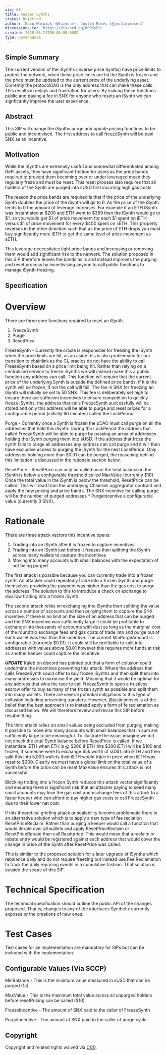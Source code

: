 ```yaml
---
sip: 61
title: Keeper Synths
status: Rejected
author: 'Kain Warwick (@kaiynne), Justin Moses (@justinjmoses)'
discussions-to: 'https://discord.gg/kPPKsPb'
created: 2020-05-21T00:00:00.000Z
type: Governance
---
```


## Simple Summary
The current version of the iSynths (inverse price Synths) have price limits to protect the network, when these price limits are hit the Synth is frozen and the price must be updated to the current price of the underlying asset. Currently the protocolDAO is the only address that can make these calls. This results in delays and frustration for users. By making these functions public and paying a fee in SNX for anyone who resets an iSynth we can signficantly improve the user experience.

## Abstract
This SIP will change the iSynths purge and update pricing functions to be public and incentivised. The first address to call freezeSynth will be paid SNX as an incentive.

## Motivation
While the iSynths are extremely useful and somewhat differentiated among DeFi assets, they have significant friction for users as the price bands required to prevent them becoming over or under leveraged mean they regularly freze and must be reset. This reset process also requires that all holders of the Synth are purged into sUSD first incurring high gas costs.

The reason the price bands are required is that if the price of the underlying Synth doubles the price of the iSynth will go to 0. As the price of the iSynth tends to 0 the amount of leverage increases. For example if an ETH iSynth was instantiated at $200 and ETH went to $399 then the iSynth would go to $1, so you would get $1 of price movement for each $1 spent on iETH versus $1 of price movement for every $400 spent on sETH. This property reverses in the other direction such that as the price of ETH drops you must buy significantly more iETH to get the same level of price movement as sETH.

This leverage neccesitates tight price bands and increasing or removing them would add significant risk to the network. The solution proposed in this SIP therefore leaves the bands as is and instead improves the purging and reset process by incentivising anyone to call public functions to manage iSynth freezing.

## Specification

# Overview
There are three core functions required to reset an iSynth.
1. FreezeSynth
2. Purge
3. ResetPrice

FreezeSynth - Currently the oracle is responsible for freezing the iSynth when the price limits are hit, as an aside this is also problematic for our transition to chainlink as the CL oracles do not have the ability to call FreezeSynth based on a price limit being hit. Rather than relying on a centralised service to freeze iSynths we will instead make this a public function any address can call. This function will require that the current price of the underlying Synth is outside the defined price bands. If it is the synth will be frozen, if not the call will fail. The fee in SNX for freezing an iSynth will initially be set to 50 SNX. This fee is deliberately set high to ensure there are sufficient incentives to ensure competition to quickly freeze iSynths. the address that calls FreezeSynth successfully will be stored and only this address will be able to purge and reset prices for a configurable period (initially 60 minutes) called the LockPeriod.

Purge - Currently once a Synth is frozen the pDAO must call purge on all the addresses that hold this iSynth. During the LockPeriod the address that called FreezeSynth will be able to purge by passing an array of addresses holding the iSynth purging them into sUSD. If the address that froze the synth fails to purge all addresses any address can call purge and it will then have excludive access to purging the iSynth for the next LockPeriod. Only addresses holding more than $0.01 can be purged, the reasoning behind this limitation is discussed in the rationale section below.

ResetPrice - ResetPrice can only be called once the total balance in the iSynth is below a configurable threshold called MaxValue (currently $10). Once the total value in the iSynth is below the threshold, ResetPrice can be called. This will read from the underlying Chainlink aggregrator contract and apply the new pricing and price bands. The SNX incentive for calling purge will be the number of purged addresses * PurgeIncentive a configurable value (currently 3 SNX).

# Rationale
There are three attack vectors this incentive opens:
1. Trading into an iSynth after it is frozen to capture incentives
2. Trading into an iSynth just before it freezes then splitting the iSynth across many wallets to capture the incentives
3. Moving into many accounts with small balances with the expectation of not being purged

The first attack is possible because you can currently trade into a frozen synth. An attacker could repeatedly trade into a frozen iSynth and purge themselves providing the payment was higher than the gas cost to purge the address. The solution to this to introduce a check on exchange to disallow trading into a frozen iSynth.

The second attack relies on exchanging into iSynths then splitting the value across a number of accounts and then purging them to capture the SNX incentive. If there is no limit on the size of an address that can be purged and the SNX incentive was sufficiently large it could be profitable to exchange into thousands of accounts with dust as long as the marginal cost of the roundtrip exchange fees and gas costs of trade into and purge out of each wallet was less than the incentive. The current MinPurgeAmount is configurable (currently $0.01). It could still be profitable to split into addresses with values above $0.01 however this requires more funds at risk as another keeper could capture the incentive.

***UPDATE***
Kaleb on discord has pointed out that a form of colusion could undermine the incentives preventing this attack. Where the address that calls FreezeSynth could offer to buy frozen iSynths and then split them into many addresses to maximise the yield. Meaning that it would be optimal for any address that wins the race to call FreezeSynth to open a trustless escrow offer to buy as many of the frozen synth as possible and split them into many wallets. There are several potential mitigations to this type of collusion including preventing transfers. However, @justinjmoses is of the belief that the best approach is to instead apply a form of fe reclamation as discussed below. We will therefore review and revise this SIP before resubmitting.

The third attack relies on small values being excluded from purging making it possible to move into many accounts with small balances that in sum are sufficiently large to be meaningful. To illustrate the issue, imagine we did not check the total Synth balance before ResetPrice is called. If we instantiate iETH when ETH is @ $200 if ETH hits $300 iETH will be $100 and frozen, if someone were to exchange $5k worth of sUSD into iETH and then split this into 5,000 wallets their iETH would triple in price when iETH was reset to $300. Clearly we must have a global limit on the total value of a Synth before the price can be reset MaxValue ensures this attack is not successful.

Blocking trading into a frozen Synth reduces this attack vector significantly and ensuring there is significant risk that an attacker paying to seed many small accounts may lose the gas cost and eschange fees of this attack to a faster keeper who can afford to pay higher gas costs to call FreezeSynth due to their lower net cost.

If this theoretical griefing attack or scalability become problematic there is an alternative solution which is to apply a new type of fee reclation ResetPriceReclaim. Rather than purging a keeper would call a function that would iterate over all wallets and apply ResetPriceReclaim or ResetPriceRebate then call Resetprice. This would mean that a reclaim or rebate entry would be registered against each address that would cover the change in price of the Synth after ResetPrice was called.

This is similar to the proposed solution for a later upgrade of iSynths which rebalance daily and do not require freezing but instead use Fee Reclamation to track the daily repricing events in a cumulative fashion. That solution is outside the scope of this SIP.

# Technical Specification
<!--The technical specification should describe the syntax and semantics of any new feature.-->
The technical specification should outline the public API of the changes proposed. That is, changes to any of the interfaces Synthetix currently exposes or the creations of new ones.

# Test Cases
<!--Test cases for an implementation are mandatory for SIPs but can be included with the implementation..-->
Test cases for an implementation are mandatory for SIPs but can be included with the implementation.

## Configurable Values (Via SCCP)
MinBalance - This is the minimum value measured in sUSD that can be purged (1c)

MaxValue - This is the maximum total value across all unpurged holders before resetPricing can be called ($10)

FreezeIncentive - The amount of SNX paid to the caller of FreezeSynth

PurgeIncentive - The amount of SNX paid to the caller of purge cycle

## Copyright
Copyright and related rights waived via [CC0](https://creativecommons.org/publicdomain/zero/1.0/).
